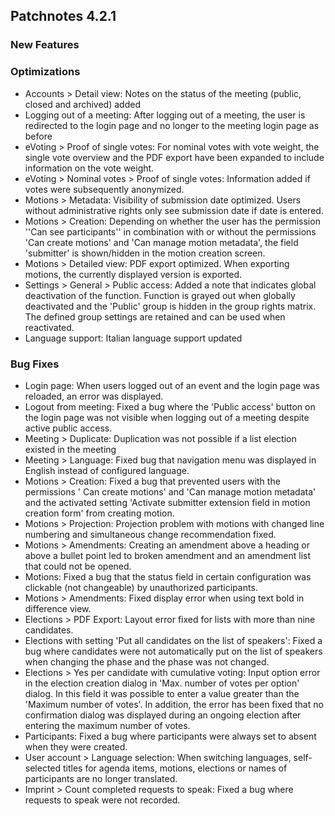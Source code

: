 ## Patchnotes 4.2.1

### New Features


### Optimizations

- Accounts > Detail view: Notes on the status of the meeting (public, closed and archived) added
- Logging out of a meeting: After logging out of a meeting, the user is redirected to the login page and no longer to the meeting login page as before
- eVoting > Proof of single votes: For nominal votes with vote weight, the single vote overview and the PDF export have been expanded to include information on the vote weight.
- eVoting > Nominal votes > Proof of single votes: Information added if votes were subsequently anonymized.
- Motions > Metadata: Visibility of submission date optimized. Users without administrative rights only see submission date if date is entered.
- Motions > Creation: Depending on whether the user has the permission ''Can see participants'' in combination with or without the permissions 'Can create motions' and 'Can manage motion metadata', the field 'submitter' is shown/hidden in the motion creation screen.
- Motions > Detailed view: PDF export optimized. When exporting motions, the currently displayed version is exported.
- Settings > General > Public access: Added a note that indicates global deactivation of the function. Function is grayed out when globally deactivated and the 'Public' group is hidden in the group rights matrix. The defined group settings are retained and can be used when reactivated.
- Language support: Italian language support updated

### Bug Fixes

- Login page: When users logged out of an event and the login page was reloaded, an error was displayed.
- Logout from meeting: Fixed a bug where the 'Public access' button on the login page was not visible when logging out of a meeting despite active public access.
- Meeting > Duplicate: Duplication was not possible if a list election existed in the meeting
- Meeting > Language: Fixed bug that navigation menu was displayed in English instead of configured language.
- Motions > Creation: Fixed a bug that prevented users with the permissions ' Can create motions' and 'Can manage motion metadata' and the activated setting 'Activate submitter extension field in motion creation form' from creating motion.
- Motions > Projection: Projection problem with motions with changed line numbering and simultaneous change recommendation fixed.
- Motions > Amendments: Creating an amendment above a heading or above a bullet point led to broken amendment and an amendment list that could not be opened.
- Motions: Fixed a bug that the status field in certain configuration was clickable (not changeable) by unauthorized participants.
- Motions > Amendments: Fixed display error when using text bold in difference view.
- Elections > PDF Export: Layout error fixed for lists with more than nine candidates.
- Elections with setting 'Put all candidates on the list of speakers': Fixed a bug where candidates were not automatically put on the list of speakers when changing the phase and the phase was not changed.
- Elections > Yes per candidate with cumulative voting: Input option error in the election creation dialog in 'Max. number of votes per option' dialog. In this field it was possible to enter a value greater than the 'Maximum number of votes'. In addition, the error has been fixed that no confirmation dialog was displayed during an ongoing election after entering the maximum number of votes.
- Participants: Fixed a bug where participants were always set to absent when they were created.
- User account > Language selection: When switching languages, self-selected titles for agenda items, motions, elections or names of participants are no longer translated.
- Imprint > Count completed requests to speak: Fixed a bug where requests to speak were not recorded.
